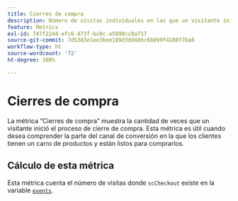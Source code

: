 ```yaml
---
title: Cierres de compra
description: Número de visitas individuales en las que un visitante inició el proceso de cierre de compra.
feature: Metrics
exl-id: 747f2244-efc6-473f-bc0c-a5898cc8a717
source-git-commit: 7d5383e1ee3bee189d3dd48bc6b899f4108f7ba8
workflow-type: ht
source-wordcount: '72'
ht-degree: 100%

---
```


# Cierres de compra

La métrica “Cierres de compra” muestra la cantidad de veces que un visitante inició el proceso de cierre de compra. Esta métrica es útil cuando desea comprender la parte del canal de conversión en la que los clientes tienen un carro de productos y están listos para comprarlos.

## Cálculo de esta métrica

Esta métrica cuenta el número de visitas donde `scCheckout` existe en la variable [`events`](/help/implement/vars/page-vars/events/events-overview.md).
